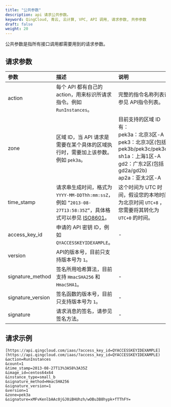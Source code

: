```yaml
---
title: "公共参数"
description: api 请求公共参数。 
keyword: QingCloud, 青云, 云计算, VPC, API 调用, 请求参数, 共参参数
draft: false
weight: 20
---
```


公共参数是指所有接口调用都需要用到的请求参数。

## 请求参数

| <span style="display:inline-block;width:120px">参数</span> | 描述                                                         | 说明                                                         |
| :--------------------------------------------------------- | :----------------------------------------------------------- | :----------------------------------------------------------- |
| action                                                     | 每个 API 都有自己的 action，用来标识所请求指令。例如 `RunInstances`。 | 完整的指令名称列表请参见 API指令列表。                       |
| zone                                                       | 区域 ID，当 API 请求是需要在某个具体的区域执行时，需要加上该参数。例如 `pek3a`。 | 目前支持的区域 ID 有：<br/>pek3a：北京3区-A<br/>pek3：北京3区(包括 pek3b/pek3c/pek3d)<br/>sh1a：上海1区-A<br/>gd2：广东2区(包括 gd2a/gd2b)<br/>ap2a：亚太2区-A |
| time_stamp                                                 | 请求串生成时间，格式为 `YYYY-MM-DDThh:mm:ssZ`，例如 `”2013-08-27T13:58:35Z”`，具体格式可以参见 [ISO8601](http://www.w3.org/TR/NOTE-datetime)。 | 这个时间为 UTC 时间，假设您的本地时间为北京时间 `UTC+8` ，您需要将其转化为 `UTC+0` 的时间。 |
| access_key_id                                              | 申请的 API 密钥 ID，例如 `QYACCESSKEYIDEXAMPLE`。            | -                                                            |
| version                                                    | API的版本号，目前只支持版本号为 `1`。                        |                                                              |
| signature_method                                           | 签名所用哈希算法，目前支持 `HmacSHA256` 和 `HmacSHA1`。      | -                                                            |
| signature_version                                          | 签名函数的版本号，目前只支持版本号为 `1`。                   | -                                                            |
| signature                                                  | 请求消息的签名，请参见签名方法。                             | -                                                            |

## 请求示例

```url
[https://api.qingcloud.com/iaas/?access_key_id=QYACCESSKEYIDEXAMPLE](https://api.qingcloud.com/iaas/?access_key_id=QYACCESSKEYIDEXAMPLE)
&action=RunInstances
&count=1
&time_stamp=2013-08-27T13%3A58%3A35Z
&image_id=centos64x64
&instance_type=small_b
&signature_method=HmacSHA256
&signature_version=1
&version=1
&zone=pek3a
&signature=xMFvKenlbAAc0jGJ0iBHUhzh/wOBu3B8hypk+fTThFY=
```
